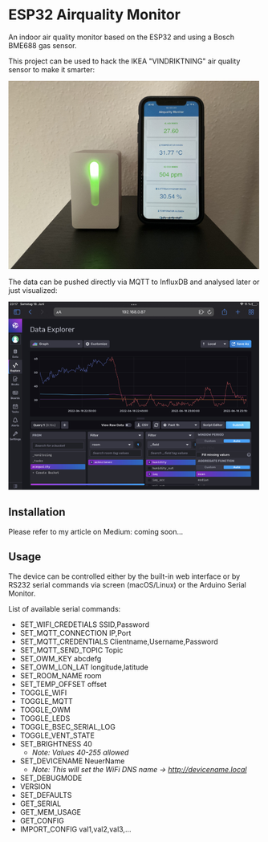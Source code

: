 # ESP32 Airquality Monitor
An indoor air quality monitor based on the ESP32 and using a Bosch BME688 gas sensor.

This project can be used to hack the IKEA "VINDRIKTNING" air quality sensor to make it smarter:

<img src="doc/Airmonitor_Smartphone.jpg" width="500" height="auto">

The data can be pushed directly via MQTT to InfluxDB and analysed later or just visualized:

<img src="doc/InfluxDB_Example.jpg" width="500" height="auto">


## Installation

Please refer to my article on Medium: coming soon...


## Usage

The device can be controlled either by the built-in web interface or by RS232 serial commands via screen (macOS/Linux) or the Arduino Serial Monitor.

List of available serial commands:

* SET_WIFI_CREDETIALS SSID,Password
* SET_MQTT_CONNECTION IP,Port
* SET_MQTT_CREDENTIALS Clientname,Username,Password
* SET_MQTT_SEND_TOPIC Topic
* SET_OWM_KEY abcdefg
* SET_OWM_LON_LAT longitude,latitude
* SET_ROOM_NAME room
* SET_TEMP_OFFSET offset
* TOGGLE_WIFI
* TOGGLE_MQTT
* TOGGLE_OWM
* TOGGLE_LEDS
* TOGGLE_BSEC_SERIAL_LOG
* TOGGLE_VENT_STATE
* SET_BRIGHTNESS 40
    * *Note: Values 40-255 allowed*
* SET_DEVICENAME NeuerName
    * *Note: This will set the WiFi DNS name -> http://devicename.local*
* SET_DEBUGMODE
* VERSION
* SET_DEFAULTS
* GET_SERIAL
* GET_MEM_USAGE
* GET_CONFIG
* IMPORT_CONFIG val1,val2,val3,...
